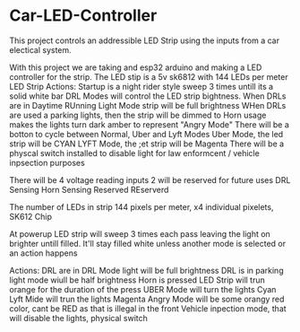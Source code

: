 ﻿# Car-LED-Controller
This project controls an addressible LED Strip using the inputs from a car electical system.

With this project we are taking and esp32 arduino and making a LED controller for the strip. 
The LED stip is a 5v sk6812 with 144 LEDs per meter
LED Strip Actions:
Startup is a night rider style sweep 3 times untill its a solid white bar
DRL Modes will control the LED strip bightness.
  When DRLs are in Daytime RUnning Light Mode strip will be full brightness
  WHen DRLs are used a parking lights, then the strip will be dimmed to 
Horn usage makes the lights turn dark amber to represent "Angry Mode"
There will be a botton to cycle between Normal, Uber and Lyft Modes
Uber Mode, the led strip will be CYAN
LYFT Mode, the ;et strip will be Magenta
There will be a physcal switch installed to disable light for law enformcent / vehicle inpsection purposes

There will be 4 voltage reading inputs 2 will be reserved for future uses
DRL Sensing
Horn Sensing
Reserved
REserverd


The number of LEDs in strip 144 pixels per meter, x4 individual pixelets, SK612 Chip 

At powerup LED strip will sweep 3 times each pass leaving the light on brighter untill filled.
It'll stay filled white unless another mode is selected or an action happens

Actions:
DRL are in DRL Mode light will be full brightness
DRL is in parking light mode wiull be half brightness
Horn is pressed LED Strip will trun orange for the duration of the press
UBER Mode will turn the lights Cyan
Lyft Mide will trun the lights Magenta
Angry Mode will be some orangy red color, cant be RED as that is illegal in the front
Vehicle inpection mode, that will disable the lights, physical switch


